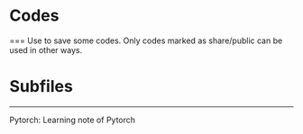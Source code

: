 # Codes
===
Use to save some codes. Only codes marked as share/public can be used in other ways.

# Subfiles
---
Pytorch: Learning note of Pytorch
